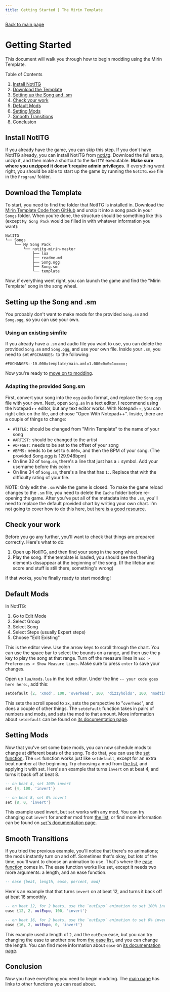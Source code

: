 ```yaml
---
title: Getting Started | The Mirin Template
---
```

[Back to main page](index.md)
# Getting Started
This document will walk you through how to begin modding using the Mirin Template.

Table of Contents
1. [Install NotITG](#install-notitg)
2. [Download the Template](#download-the-template)
3. [Setting up the Song and .sm](#song-setup)
4. [Check your work](#check-your-work)
5. [Default Mods](#default-mods)
6. [Setting Mods](#setting-mods)
7. [Smooth Transitions](smooth-transitions)
8. [Conclusion](#conclusion)

<a name="install-notitg"></a>

## Install NotITG
If you already have the game, you can skip this step. 
If you don't have NotITG already, you can install NotITG from [noti.tg](https://noti.tg/). 
Download the full setup, unzip it, and then make a shortcut to the `NotITG` executable. 
**Make sure where you unzipped it doesn't require admin privileges.**
If everything went right, you should be able to start up the game by running the `NotITG.exe` file in the `Program/` folder.

<a name="download-the-template"></a>

## Download the Template
To start, you need to find the folder that NotITG is installed in.
Download the [Mirin Template Code from GitHub](https://github.com/XeroOl/notitg-mirin/releases/download/v5.0.1/mirin-template-5.0.1.zip) and unzip it into a song pack in your `Songs` folder.
When you're done, the structure should be something like this (except `My Song Pack` would be filled in with whatever information you want):
```
NotITG
└── Songs
    └── My Song Pack
        └── notitg-mirin-master
            ├── lua
            ├── readme.md
            ├── Song.ogg
            ├── Song.sm
            └── template
```

Now, if everything went right, you can launch the game and find the "Mirin Template" song in the song wheel.

<a name="song-setup"></a>

## Setting up the Song and .sm
You probably don't want to make mods for the provided `Song.sm` and `Song.ogg`, so you can use your own.

### Using an existing simfile
If you already have a `.sm` and audio file you want to use, you can delete the provided `Song.sm` and `Song.ogg`, and use your own file.
Inside your `.sm`, you need to set `#FGCHANGES:` to the following:
```mdn
#FGCHANGES:-10.000=template/main.xml=1.000=0=0=1=====;
```
Now you're ready to [move on to modding](#default-mods).

### Adapting the provided Song.sm
First, convert your song into the `ogg` audio format, and replace the `Song.ogg` file with your own.
Next, open `Song.sm` in a text editor. I recommend using the Notepad++ editor, but any text editor works. With Notepad++, you can right click on the file, and choose "Open With Notepad++".
Inside, there are a couple of things to change:
* `#TITLE:` should be changed from "Mirin Template" to the name of your song
* `#ARTIST:` should be changed to the artist
* `#OFFSET:` needs to be set to the offset of your song
* `#BPMS:` needs to be set to `0.000=`, and then the BPM of your song. (The provided Song.ogg is 129.948bpm)
* On line 32 of `Song.sm`, there's a line that just has a `:` symbol. Add your username before this colon
* On line 34 of `Song.sm`, there's a line that has `1:`. Replace that with the difficulty rating of your file.

NOTE: Only edit the `.sm` while the game is closed. To make the game reload changes to the `.sm` file, you need to delete the `Cache` folder before re-opening the game.
After you've put all of the metadata into the `.sm`, you'll need to replace the default provided chart by writing your own chart. I'm not going to cover how to do this here, but [here is a good resource](https://docs.google.com/document/d/1bb_C6kpYbDUG-AlCmOJAIJQPzdD5x1WRZlXJBwyIdqs/edit?usp=sharing).

<a name="check-your-work"></a>

## Check your work
Before you go any further, you'll want to check that things are prepared correctly.
Here's what to do:
1. Open up NotITG, and then find your song in the song wheel.
2. Play the song. If the template is loaded, you should see the theming elements dissappear at the beginning of the song. (If the lifebar and score and stuff is still there, something's wrong)

If that works, you're finally ready to start modding!

<a name="default-mods"></a>

## Default Mods
In NotITG:
1. Go to Edit Mode
2. Select Group
3. Select Song
4. Select Steps (usually Expert steps)
5. Choose "Edit Existing"

This is the editor view. Use the arrow keys to scroll through the chart. You can use the space bar to select the bounds on a range, and then use the `p` key to play the song at that range. 
Turn off the measure lines in `Esc > Preferences > Show Measure Lines`. Make sure to press `enter` to save your changes.

Open up `lua/mods.lua` in the text editor.
Under the line `-- your code goes here here:`, add this:
```lua
setdefault {2, 'xmod', 100, 'overhead', 100, 'dizzyholds', 100, 'modtimer'}
```
This sets the scroll speed to `2x`, sets the perspective to "`overhead`", and does a couple of other things.
The `setdefault` function takes in pairs of numbers and mods, and sets the mod to that amount.
More information about `setdefault` can be found on [its documentation page](docs/setdefault.md).

<a name="setting-mods"></a>

## Setting Mods
Now that you've set some base mods, you can now schedule mods to change at different beats of the song. To do that, you can use the [set function](docs/set.md).
The `set` function works just like `setdefault`, except for an extra beat number at the beginning.
Try choosing a mod from [the list](docs/mods.md), and applying it with set.
Here's an example that turns `invert` on at beat 4, and turns it back off at beat 8.
```lua
-- on beat 4, set 100% invert
set {4, 100, 'invert'}

-- on beat 8, set 0% invert
set {8, 0, 'invert'}
```
This example used invert, but `set` works with any mod. You can try changing out `invert` for another mod from [the list](docs/mods.md), or find more information can be found on [`set`'s documentation page](docs/set.md).

<a name="smooth-transitions"></a>

## Smooth Transitions
If you tried the previous example, you'll notice that there's no animations; the mods instantly turn on and off. Sometimes that's okay, but lots of the time, you'll want to choose an animation to use.
That's where the [ease function](docs/ease.md) comes in.
The ease function works like set, except it needs two more arguments: a length, and an ease function.
```lua
-- ease {beat, length, ease, percent, mod}
```
Here's an example that that turns `invert` on at beat 12, and turns it back off at beat 16 smoothly.
```lua
-- on beat 12, for 2 beats, use the `outExpo` animation to set 100% invert
ease {12, 2, outExpo, 100, 'invert'}

-- on beat 16, for 2 beats, use the `outExpo` animation to set 0% invert
ease {16, 2, outExpo, 0, 'invert'}
```
This example used a length of `2`, and the `outExpo` ease, but you can try changing the ease to another one from [the ease list](docs/eases.md), and you can change the length.
You can find more information about `ease` on [its documentation page](docs/ease.md).

<a name="conclusion"></a>

## Conclusion
Now you have everything you need to begin modding. The [main page](index.md) has links to other functions you can read about.
